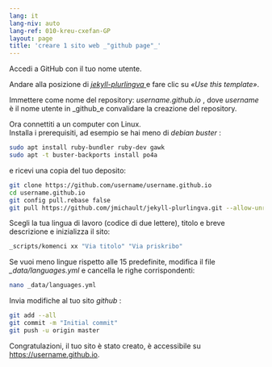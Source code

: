 ```yaml
---
lang: it
lang-niv: auto
lang-ref: 010-kreu-cxefan-GP
layout: page
title: 'creare 1 sito web _"github page"_'
---
```


Accedi a GitHub con il tuo nome utente.  

Andare alla posizione di [ _jekyll-plurlingva_ ](https://github.com/jmichault/jekyll-plurlingva)e fare clic su _«Use this template»_.

Immettere come nome del repository: _username.github.io_ , dove _username_ è il nome utente in _github_e convalidare la creazione del repository.

Ora connettiti a un computer con Linux.  
Installa i prerequisiti, ad esempio se hai meno di _debian buster_ :
```bash
sudo apt install ruby-bundler ruby-dev gawk
sudo apt -t buster-backports install po4a
```

e ricevi una copia del tuo deposito:
```bash
git clone https://github.com/username/username.github.io
cd username.github.io
git config pull.rebase false
git pull https://github.com/jmichault/jekyll-plurlingva.git --allow-unrelated-histories
```

Scegli la tua lingua di lavoro (codice di due lettere), titolo e breve descrizione e inizializza il sito:
```bash
_scripts/komenci xx "Via titolo" "Via priskribo"
```

Se vuoi meno lingue rispetto alle 15 predefinite, modifica il file _\_data/languages.yml_ e cancella le righe corrispondenti:
```bash
nano _data/languages.yml
```

Invia modifiche al tuo sito _github_ :
```bash
git add --all
git commit -m "Initial commit"
git push -u origin master
```

Congratulazioni, il tuo sito è stato creato, è accessibile su https://username.github.io.

